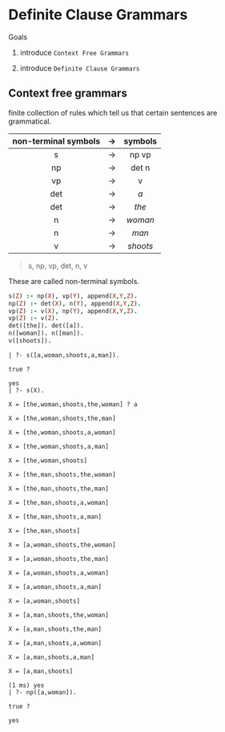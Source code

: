 # Definite Clause Grammars

Goals

1. introduce `Context Free Grammars`

2. introduce `Definite Clause Grammars`

## Context free grammars

finite collection of rules which tell us that certain sentences are grammatical.

|non-terminal symbols|->|symbols|
|:-:|:-:|:-:|
s|->|np vp
np|->|det n
vp|->|v
det|->|_a_
det|->|_the_
n|->|_woman_
n|->|_man_
v|->|_shoots_

>s, np, vp, det, n, v

These are called non-terminal symbols.

```prolog
s(Z) :- np(X), vp(Y), append(X,Y,Z).
np(Z) :- det(X), n(Y), append(X,Y,Z).
vp(Z) :- v(X), np(Y), append(X,Y,Z).
vp(Z) :- v(Z).
det([the]). det([a]).
n([woman]). n([man]).
v([shoots]).
```

```
| ?- s([a,woman,shoots,a,man]).

true ? 

yes
| ?- s(X).

X = [the,woman,shoots,the,woman] ? a

X = [the,woman,shoots,the,man]

X = [the,woman,shoots,a,woman]

X = [the,woman,shoots,a,man]

X = [the,woman,shoots]

X = [the,man,shoots,the,woman]

X = [the,man,shoots,the,man]

X = [the,man,shoots,a,woman]

X = [the,man,shoots,a,man]

X = [the,man,shoots]

X = [a,woman,shoots,the,woman]

X = [a,woman,shoots,the,man]

X = [a,woman,shoots,a,woman]

X = [a,woman,shoots,a,man]

X = [a,woman,shoots]

X = [a,man,shoots,the,woman]

X = [a,man,shoots,the,man]

X = [a,man,shoots,a,woman]

X = [a,man,shoots,a,man]

X = [a,man,shoots]

(1 ms) yes
| ?- np([a,woman]).

true ? 

yes
```

